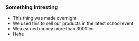 ### Something Intresting
- This thing was made overnight
- We used this to sell our products in the latest school event 
- Wea earned money more than 3000 inr
- Hehe 
